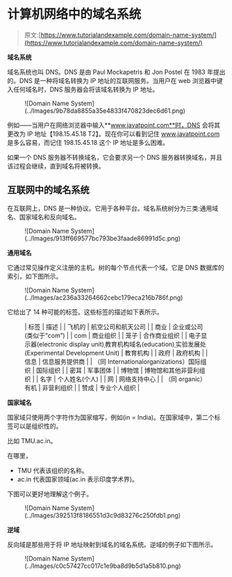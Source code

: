 # 计算机网络中的域名系统

> 原文:[https://www.tutorialandexample.com/domain-name-system/](https://www.tutorialandexample.com/domain-name-system/)

**域名系统**

域名系统也叫 DNS。DNS 是由 Paul Mockapetris 和 Jon Postel 在 1983 年提出的。DNS 是一种将域名转换为 IP 地址的互联网服务。当用户在 web 浏览器中键入任何域名时，DNS 服务器会将该域名转换为 IP 地址。

<figure class="wp-block-image size-large">![Domain Name System](../Images/9b78da8855a35e4833f470823dec6d61.png)</figure>

例如——当用户在网络浏览器中输入**www.javatpoint.com**时，DNS 会将其更改为 IP 地址【198.15.45.18 T2】。现在你可以看到记住 www.javatpoint.com 是多么容易，而记住 198.15.45.18 这个 IP 地址是多么困难。

如果一个 DNS 服务器不转换域名，它会要求另一个 DNS 服务器转换域名，并且该过程会继续，直到域名将被转换。

## 互联网中的域名系统

在互联网上，DNS 是一种协议。它用于各种平台。域名系统树分为三类:通用域名、国家域名和反向域名。

<figure class="wp-block-image size-large">![Domain Name System](../Images/913ff669577bc793be3faade86991d5c.png)</figure>

**通用域名**

它通过常见操作定义注册的主机。树的每个节点代表一个域。它是 DNS 数据库的索引，如下图所示。

<figure class="wp-block-image size-large">![Domain Name System](../Images/ac236a33264662cebc179eca216b786f.png)</figure>

它给出了 14 种可能的标签。这些标签的描述如下表所示。

<figure class="wp-block-table">

| 标签 | 描述 |
| 飞机的 | 航空公司和航天公司 |
| 商业 | 企业或公司(类似于“com”) |
| com | 商业组织 |
| 笼子 | 合作商业组织 |
| 电子显示器(electronic display unit)ˌ教育机构域名(education)ˌ实验发展处(Experimental Development Unit) | 教育机构 |
| 政府 | 政府机构 |
| 信息 | 信息服务提供商 |
| （同 Internationalorganizations）国际组织 | 国际组织 |
| 密耳 | 军事团体 |
| 博物馆 | 博物馆和其他非营利组织 |
| 名字 | 个人姓名(个人) |
| 网 | 网络支持中心 |
| （同 organic）有机 | 非营利组织 |
| 赞成 | 专业个人组织 |

</figure>

**国家域名**

国家域只使用两个字符作为国家缩写，例如(in = India)。在国家域中，第二个标签可以是组织性的。

比如 TMU.ac.in。

在哪里，

*   TMU 代表该组织的名称。
*   ac.in 代表国家领域(ac.in 表示印度学术界)。

下图可以更好地理解这个例子。

<figure class="wp-block-image size-large">![Domain Name System](../Images/392513f8186551d3c9d83276c250fdb1.png)</figure>

**逆域**

反向域是那些用于将 IP 地址映射到域名的域名系统。逆域的例子如下图所示。

<figure class="wp-block-image size-large">![Domain Name System](../Images/c0c57427cc017c1e9ba8d9b5d1a5b810.png)</figure>